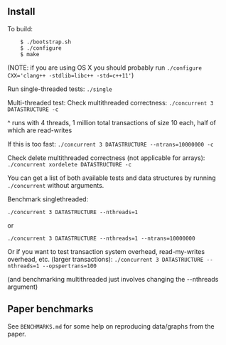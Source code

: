 Install
-------

To build:
```
    $ ./bootstrap.sh
    $ ./configure
    $ make
```
(NOTE: if you are using OS X you should probably run `./configure CXX='clang++ -stdlib=libc++ -std=c++11'`)

Run single-threaded tests:
`./single`

Multi-threaded test:
Check multithreaded correctness:
`./concurrent 3 DATASTRUCTURE -c`

^ runs with 4 threads, 1 million total transactions of size 10 each, half of 
which are read-writes

If this is too fast:
`./concurrent 3 DATASTRUCTURE --ntrans=10000000 -c`

Check delete multithreaded correctness (not applicable for arrays):
`./concurrent xordelete DATASTRUCTURE -c`

You can get a list of both available tests and data structures by
running `./concurrent` without arguments.

Benchmark singlethreaded:

`./concurrent 3 DATASTRUCTURE --nthreads=1`

or

`./concurrent 3 DATASTRUCTURE --nthreads=1 --ntrans=10000000`

Or if you want to test transaction system overhead, read-my-writes overhead, 
etc. (larger transactions):
`./concurrent 3 DATASTRUCTURE --nthreads=1 --opspertrans=100`

(and benchmarking multithreaded just involves changing the --nthreads argument)

Paper benchmarks
----------------
See `BENCHMARKS.md` for some help on reproducing data/graphs from the paper.

